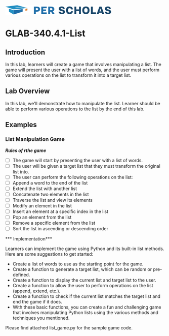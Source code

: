 [![Per Scholas](per_scholas_logo.png)](https://www.perscholas.org) 

# GLAB-340.4.1-List

## Introduction
In this lab, learners will create a game that involves manipulating a list. The game will present the user with a list of words, and the user must perform various operations on the list to transform it into a target list.

## Lab Overview
In this lab, we'll demonstrate how to manipulate the list. Learner should be able to perform various operations to the list by the end of this lab.

## Examples

### List Manipulation Game

***Rules of rthe game***

- [ ] The game will start by presenting the user with a list of words.
- [ ] The user will be given a target list that they must transform the original list into.
- [ ] The user can perform the following operations on the list:
- [ ] Append a word to the end of the list
- [ ] Extend the list with another list
- [ ] Concatenate two elements in the list
- [ ] Traverse the list and view its elements
- [ ] Modify an element in the list
- [ ] Insert an element at a specific index in the list
- [ ] Pop an element from the list
- [ ] Remove a specific element from the list
- [ ] Sort the list in ascending or descending order

*** Implementation***

Learners can implement the game using Python and its built-in list methods. Here are some suggestions to get started:

- Create a list of words to use as the starting point for the game.
- Create a function to generate a target list, which can be random or pre-defined.
- Create a function to display the current list and target list to the user.
- Create a function to allow the user to perform operations on the list (append, extend, etc.).
- Create a function to check if the current list matches the target list and end the game if it does.
- With these basic functions, you can create a fun and challenging game that involves manipulating Python lists using the various methods and techniques you mentioned.

Please find attached list_game.py for the sample game code.

